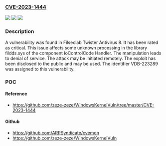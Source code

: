 ### [CVE-2023-1444](https://cve.mitre.org/cgi-bin/cvename.cgi?name=CVE-2023-1444)
![](https://img.shields.io/static/v1?label=Product&message=Twister%20Antivirus&color=blue)
![](https://img.shields.io/static/v1?label=Version&message=%3D%208%20&color=brighgreen)
![](https://img.shields.io/static/v1?label=Vulnerability&message=CWE-404%20Denial%20of%20Service&color=brighgreen)

### Description

A vulnerability was found in Filseclab Twister Antivirus 8. It has been rated as critical. This issue affects some unknown processing in the library fildds.sys of the component IoControlCode Handler. The manipulation leads to denial of service. The attack may be initiated remotely. The exploit has been disclosed to the public and may be used. The identifier VDB-223289 was assigned to this vulnerability.

### POC

#### Reference
- https://github.com/zeze-zeze/WindowsKernelVuln/tree/master/CVE-2023-1444

#### Github
- https://github.com/ARPSyndicate/cvemon
- https://github.com/zeze-zeze/WindowsKernelVuln

